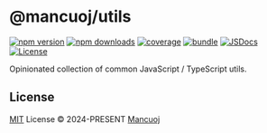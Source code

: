# @mancuoj/utils

[![npm version][npm-version-src]][npm-version-href]
[![npm downloads][npm-downloads-src]][npm-downloads-href]
[![coverage][codecov-src]][codecov-href]
[![bundle][bundle-src]][bundle-href]
[![JSDocs][jsdocs-src]][jsdocs-href]
[![License][license-src]][license-href]

Opinionated collection of common JavaScript / TypeScript utils.

## License

[MIT](https://github.com/mancuoj/@mancuoj/utils/blob/main/LICENSE) License © 2024-PRESENT [Mancuoj](https://github.com/mancuoj)

<!-- Badges -->
[npm-version-src]: https://img.shields.io/npm/v/@mancuoj/utils?style=flat&colorA=18181b&colorB=1f6feb
[npm-version-href]: https://npmjs.com/package/@mancuoj/utils
[npm-downloads-src]: https://img.shields.io/npm/dm/@mancuoj/utils?style=flat&colorA=18181b&colorB=1f6feb
[npm-downloads-href]: https://npmjs.com/package/@mancuoj/utils
[codecov-src]: https://img.shields.io/codecov/c/gh/mancuoj/utils/main?style=flat&colorA=18181b&colorB=1f6feb
[codecov-href]: https://codecov.io/gh/mancuoj/utils
[bundle-src]: https://img.shields.io/bundlephobia/minzip/@mancuoj/utils?style=flat&colorA=18181b&colorB=1f6feb&label=minzip
[bundle-href]: https://bundlephobia.com/result?p=@mancuoj/utils
[jsdocs-src]: https://img.shields.io/badge/jsdocs-reference-18181b?style=flat&colorA=18181b&colorB=1f6feb
[jsdocs-href]: https://www.jsdocs.io/package/@mancuoj/utils
[license-src]: https://img.shields.io/github/license/mancuoj/utils.svg?style=flat&colorA=18181b&colorB=1f6feb
[license-href]: https://github.com/mancuoj/utils/blob/main/LICENSE
